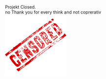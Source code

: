 Projekt Closed.<br>
no Thank you for every think and not coprerativ<br>
<img src="image/4-2-censored-stamp-picture-thumb.png">